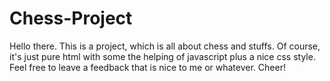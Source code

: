 # Chess-Project
Hello there.
This is a project, which is all about chess and stuffs. 
Of course, it's just pure html with some the helping of javascript plus a nice css style. 
Feel free to leave a feedback that is nice to me or whatever. Cheer!
